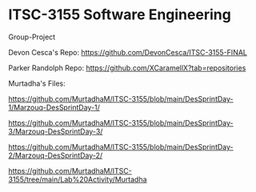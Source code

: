 # ITSC-3155 Software Engineering
 


                      

Group-Project


Devon Cesca's Repo: https://github.com/DevonCesca/ITSC-3155-FINAL

Parker Randolph Repo: https://github.com/XCaramellX?tab=repositories


Murtadha's Files:

https://github.com/MurtadhaM/ITSC-3155/blob/main/DesSprintDay-1/Marzouq-DesSprintDay-1/

https://github.com/MurtadhaM/ITSC-3155/blob/main/DesSprintDay-3/Marzouq-DesSprintDay-3/

https://github.com/MurtadhaM/ITSC-3155/blob/main/DesSprintDay-2/Marzouq-DesSprintDay-2/

https://github.com/MurtadhaM/ITSC-3155/tree/main/Lab%20Activity/Murtadha
 
 
